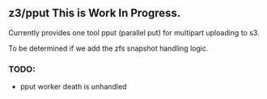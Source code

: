 ## z3/pput This is Work In Progress.

Currently provides one tool pput (parallel put) for multipart uploading to s3.

To be determined if we add the zfs snapshot handling logic.

### TODO:
 * pput worker death is unhandled

